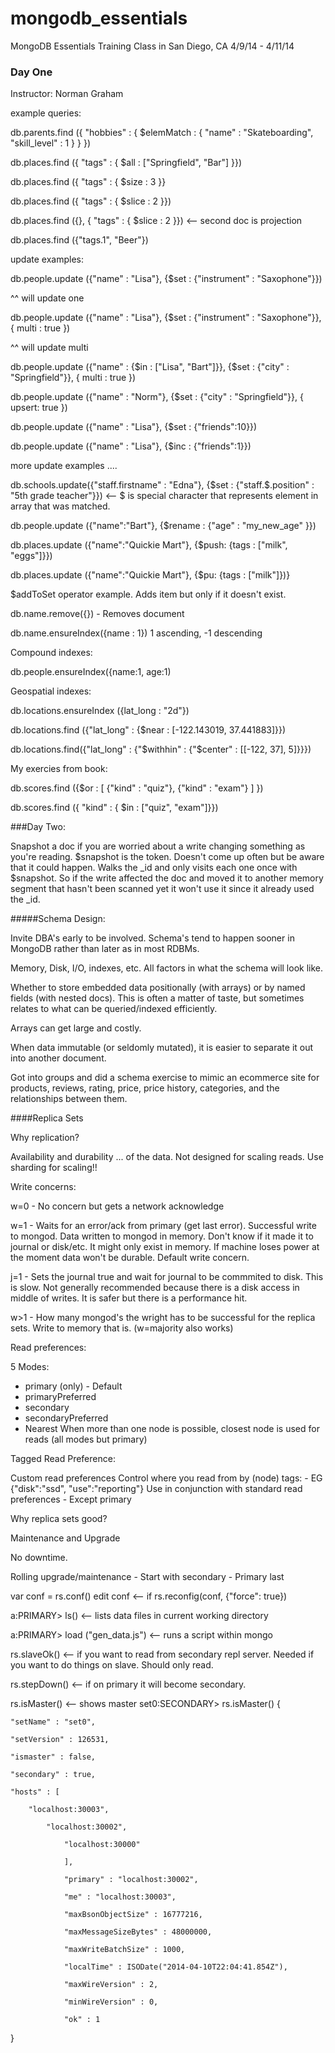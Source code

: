 mongodb_essentials
==================

MongoDB Essentials Training Class in San Diego, CA 4/9/14 - 4/11/14

### Day One

Instructor: Norman Graham

example queries:

db.parents.find ({ "hobbies" : { $elemMatch : { "name" : "Skateboarding", "skill_level" : 1 } } })


db.places.find ({ "tags" : { $all : ["Springfield", "Bar"] }})


db.places.find ({ "tags" : { $size : 3 }}

db.places.find ({ "tags" : { $slice : 2 }})

db.places.find ({}, { "tags" : { $slice : 2 }}) <-- second doc is projection

db.places.find ({"tags.1", "Beer"})

update examples:

db.people.update ({"name" : "Lisa"}, {$set : {"instrument" : "Saxophone"}})

^^ will update one

db.people.update ({"name" : "Lisa"}, {$set : {"instrument" : "Saxophone"}}, { multi : true })

^^ will update multi

db.people.update ({"name" : {$in : ["Lisa", "Bart"]}}, {$set : {"city" : "Springfield"}}, { multi : true })

db.people.update ({"name" : "Norm"}, {$set : {"city" : "Springfield"}}, { upsert: true })

db.people.update ({"name" : "Lisa"}, {$set : {"friends":10}})

db.people.update ({"name" : "Lisa"}, {$inc : {"friends":1}})

more update examples .... 

db.schools.update({"staff.firstname" : "Edna"}, {$set : {"staff.$.position" : "5th grade teacher"}}) <-- $ is special character that represents element in array that was matched.

db.people.update ({"name":"Bart"}, {$rename : {"age" : "my_new_age" }})

db.places.update ({"name":"Quickie Mart"}, {$push: {tags : ["milk", "eggs"]}})

db.places.update ({"name":"Quickie Mart"}, {$pu: {tags : ["milk"]})}

$addToSet operator example. Adds item but only if it doesn't exist.

db.name.remove({<query>}) - Removes document

db.name.ensureIndex({name : 1}) 1 ascending, -1 descending

Compound indexes:

db.people.ensureIndex({name:1, age:1)

Geospatial indexes:

db.locations.ensureIndex ({lat_long : "2d"})

db.locations.find ({"lat_long" : {$near : [-122.143019, 37.441883]}})

db.locations.find({"lat_long" : {"$withhin" : {"$center" : [[-122, 37], 5]}}})

My exercies from book:

db.scores.find ({$or : [ {"kind" : "quiz"}, {"kind" : "exam"} ] })

db.scores.find ({ "kind" : { $in : ["quiz", "exam"]}})

###Day Two:

Snapshot a doc if you are worried about a write changing something as you're reading.
$snapshot is the token. Doesn't come up often but be aware that it could happen.
Walks the _id and only visits each one once with $snapshot. So if the write affected the doc and moved it to another memory segment that hasn't been scanned yet it won't use it since it already used the _id.

#####Schema Design:

Invite DBA's early to be involved. Schema's tend to happen sooner in MongoDB rather than later as in most RDBMs.

Memory, Disk, I/O, indexes, etc. All factors in what the schema will look like.

Whether to store embedded data positionally (with arrays) or by named fields (with nested docs). This is often a matter of taste, but sometimes relates to what can be queried/indexed efficiently.

Arrays can get large and costly.

When data immutable (or seldomly mutated), it is easier to separate it out into another document.

Got into groups and did a schema exercise to mimic an ecommerce site for products, reviews, rating, price, price history, categories, and the relationships between them.

####Replica Sets

Why replication?

Availability and durability ... of the data. Not designed for scaling reads. Use sharding for scaling!!

Write concerns:

w=0 - No concern but gets a network acknowledge

w=1 - Waits for an error/ack from primary (get last error). Successful write to mongod.
      Data written to mongod in memory. Don't know if it made it to journal or disk/etc. It might only exist in memory. If machine loses power at the moment data won't be durable.
      Default write concern.

j=1 - Sets the journal true and wait for journal to be commmited to disk.
      This is slow. Not generally recommended because there is a disk access in middle
      of writes. It is safer but there is a performance hit.

w>1 - How many mongod's the wright has to be successful for the replica sets. Write to
      memory that is. (w=majority also works)

Read preferences:

5 Modes:
- primary (only) - Default
- primaryPreferred
- secondary
- secondaryPreferred
- Nearest
 When more than one node is possible, closest node is used for reads (all modes but primary)

Tagged Read Preference:

Custom read preferences
Control where you read from by (node) tags:
	- EG {"disk":"ssd", "use":"reporting"}
Use in conjunction with standard read preferences
        - Except primary

Why replica sets good?

Maintenance and Upgrade

No downtime.

Rolling upgrade/maintenance
	- Start with secondary
	- Primary last

var conf = rs.conf()
edit conf <-- if
rs.reconfig(conf, {"force": true})

a:PRIMARY> ls() <-- lists data files in current working directory

a:PRIMARY> load ("gen_data.js") <-- runs a script within mongo

rs.slaveOk() <-- if you want to read from secondary repl server. 
                 Needed if you want to do things on slave. Should only read.

rs.stepDown() <-- if on primary it will become secondary.

rs.isMaster() <-- shows master
set0:SECONDARY> rs.isMaster()
\{

	"setName" : "set0",

	"setVersion" : 126531,

	"ismaster" : false,

	"secondary" : true,

	"hosts" : [

		"localhost:30003",

			"localhost:30002",

				"localhost:30000"

				],

				"primary" : "localhost:30002",

				"me" : "localhost:30003",

				"maxBsonObjectSize" : 16777216,

				"maxMessageSizeBytes" : 48000000,

				"maxWriteBatchSize" : 1000,

				"localTime" : ISODate("2014-04-10T22:04:41.854Z"),

				"maxWireVersion" : 2,

				"minWireVersion" : 0,

				"ok" : 1
\}


